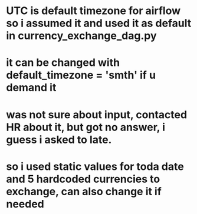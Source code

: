 # UTC is default timezone for airflow so i assumed it and used it as default in currency_exchange_dag.py
# it can be changed with default_timezone = 'smth' if u demand it

# was not sure about input, contacted HR about it, but got no answer, i guess i asked to late.
# so i used static values for toda date and 5 hardcoded currencies to exchange, can also change it if needed 
